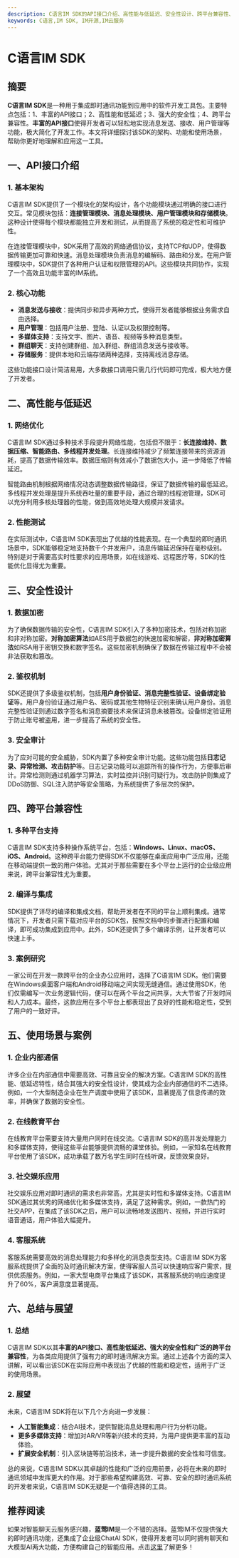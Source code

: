 ```yaml
---
description: C语言IM SDK的API接口介绍、高性能与低延迟、安全性设计、跨平台兼容性、使用场景与案例、总结与展望。
keywords: C语言,IM SDK, IM开源,IM云服务
---
```

# C语言IM SDK


## 摘要

**C语言IM SDK**是一种用于集成即时通讯功能到应用中的软件开发工具包。主要特点包括：1、丰富的API接口；2、高性能和低延迟；3、强大的安全性；4、跨平台兼容性。**丰富的API接口**使得开发者可以轻松地实现消息发送、接收、用户管理等功能，极大简化了开发工作。本文将详细探讨该SDK的架构、功能和使用场景，帮助你更好地理解和应用这一工具。

## 一、API接口介绍

### 1. 基本架构

C语言IM SDK提供了一个模块化的架构设计，各个功能模块通过明确的接口进行交互。常见模块包括：**连接管理模块、消息处理模块、用户管理模块和存储模块**。这种设计使得每个模块都能独立开发和测试，从而提高了系统的稳定性和可维护性。

在连接管理模块中，SDK采用了高效的网络通信协议，支持TCP和UDP，使得数据传输更加可靠和快速。消息处理模块负责消息的编解码、路由和分发。在用户管理模块中，SDK提供了各种用户认证和权限管理的API。这些模块共同协作，实现了一个高效且功能丰富的IM系统。

### 2. 核心功能

- **消息发送与接收**：提供同步和异步两种方式，使得开发者能够根据业务需求自由选择。
- **用户管理**：包括用户注册、登陆、认证以及权限控制等。
- **多媒体支持**：支持文字、图片、语音、视频等多种消息类型。
- **群组聊天**：支持创建群组、加入群组、群组消息发送与接收等。
- **存储服务**：提供本地和云端存储两种选择，支持离线消息存储。

这些功能接口设计简洁易用，大多数接口调用只需几行代码即可完成，极大地方便了开发者。

## 二、高性能与低延迟

### 1. 网络优化

C语言IM SDK通过多种技术手段提升网络性能，包括但不限于：**长连接维持、数据压缩、智能路由、多线程并发处理**。长连接维持减少了频繁连接带来的资源消耗，提高了数据传输效率。数据压缩则有效减小了数据包大小，进一步降低了传输延迟。

智能路由机制根据网络情况动态调整数据传输路径，保证了数据传输的最低延迟。多线程并发处理是提升系统吞吐量的重要手段，通过合理的线程池管理，SDK可以充分利用多核处理器的性能，做到高效地处理大规模并发请求。

### 2. 性能测试

在实际测试中，C语言IM SDK表现出了优越的性能表现。在一个典型的即时通讯场景中，SDK能够稳定地支持数千个并发用户，消息传输延迟保持在毫秒级别。特别是对于需要高实时性要求的应用场景，如在线游戏、远程医疗等，SDK的性能优化显得尤为重要。

## 三、安全性设计

### 1. 数据加密

为了确保数据传输的安全性，C语言IM SDK引入了多种加密技术，包括对称加密和非对称加密。**对称加密算法**如AES用于数据包的快速加密和解密，**非对称加密算法**如RSA用于密钥交换和数字签名。这些加密机制确保了数据在传输过程中不会被非法获取和篡改。

### 2. 鉴权机制

SDK还提供了多级鉴权机制，包括**用户身份验证、消息完整性验证、设备绑定验证**等。用户身份验证通过用户名、密码或其他生物特征识别来确认用户身份。消息完整性验证则通过数字签名和消息摘要技术来保证消息未被篡改。设备绑定验证用于防止账号被盗用，进一步提高了系统的安全性。

### 3. 安全审计

为了应对可能的安全威胁，SDK内置了多种安全审计功能。这些功能包括**日志记录、异常检测、攻击防护**等。日志记录功能可以追踪所有的操作行为，方便事后审计。异常检测则通过机器学习算法，实时监控并识别可疑行为。攻击防护则集成了DDoS防御、SQL注入防护等安全策略，为系统提供了多层次的保护。

## 四、跨平台兼容性

### 1. 多种平台支持

C语言IM SDK支持多种操作系统平台，包括：**Windows、Linux、macOS、iOS、Android**。这种跨平台能力使得SDK不仅能够在桌面应用中广泛应用，还能在移动端提供一致的用户体验。尤其对于那些需要在多个平台上运行的企业级应用来说，跨平台兼容性尤为重要。

### 2. 编译与集成

SDK提供了详尽的编译和集成文档，帮助开发者在不同的平台上顺利集成。通常情况下，开发者只需下载对应平台的SDK包，按照文档中的步骤进行配置和编译，即可成功集成到应用中。此外，SDK还提供了多个编译示例，让开发者可以快速上手。

### 3. 案例研究

一家公司在开发一款跨平台的企业办公应用时，选择了C语言IM SDK。他们需要在Windows桌面客户端和Android移动端之间实现无缝通信。通过使用SDK，他们仅需编写一次业务逻辑代码，便可以在两个平台之间共享，大大节省了开发时间和人力成本。最终，这款应用在多个平台上都表现出了良好的性能和稳定性，受到了用户的一致好评。

## 五、使用场景与案例

### 1. 企业内部通信

许多企业在内部通信中需要高效、可靠且安全的解决方案。C语言IM SDK的高性能、低延迟特性，结合其强大的安全性设计，使其成为企业内部通信的不二选择。例如，一个大型制造企业在生产调度中使用了该SDK，显著提高了信息传递的效率，并确保了数据的安全性。

### 2. 在线教育平台

在线教育平台需要支持大量用户同时在线交流。C语言IM SDK的高并发处理能力和多媒体支持，使得这些平台能够提供流畅的课堂体验。例如，一家知名在线教育平台使用了该SDK，成功承载了数万名学生同时在线听课，反馈效果良好。

### 3. 社交娱乐应用

社交娱乐应用对即时通讯的需求也非常高，尤其是实时性和多媒体支持。C语言IM SDK通过其优秀的网络优化和多媒体支持，满足了这种需求。例如，一款热门的社交APP，在集成了该SDK之后，用户可以流畅地发送图片、视频，并进行实时语音通话，用户体验大幅提升。

### 4. 客服系统

客服系统需要高效的消息处理能力和多样化的消息类型支持。C语言IM SDK为客服系统提供了全面的及时通讯解决方案，使得客服人员可以快速响应客户需求，提供优质服务。例如，一家大型电商平台集成了该SDK，其客服系统的响应速度提升了60%，客户满意度显著提高。

## 六、总结与展望

### 1. 总结

C语言IM SDK以其**丰富的API接口、高性能低延迟、强大的安全性和广泛的跨平台兼容性**，为各类应用提供了强有力的即时通讯解决方案。通过上述各个方面的深入讲解，可以看出该SDK在实际应用中表现出了优越的性能和稳定性，适用于广泛的使用场景。

### 2. 展望

未来，C语言IM SDK将在以下几个方向进一步发展：

- **人工智能集成**：结合AI技术，提供智能消息处理和用户行为分析功能。
- **更多多媒体支持**：增加对AR/VR等新兴技术的支持，为用户提供更丰富的互动体验。
- **扩展安全机制**：引入区块链等前沿技术，进一步提升数据的安全性和可信度。

总的来说，C语言IM SDK以其卓越的性能和广泛的应用前景，必将在未来的即时通讯领域中发挥更大的作用。对于那些希望构建高效、可靠、安全的即时通讯系统的开发者来说，C语言IM SDK无疑是一个值得选择的工具。

## 推荐阅读

如果对智能聊天云服务感兴趣，**蓝莺IM**是一个不错的选择。蓝莺IM不仅提供强大的即时通讯功能，还集成了企业级ChatAI SDK，使得开发者可以同时拥有聊天和大模型AI两大功能，方便构建自己的智能应用。点击[这里](https://www.lanyingim.com)了解更多！